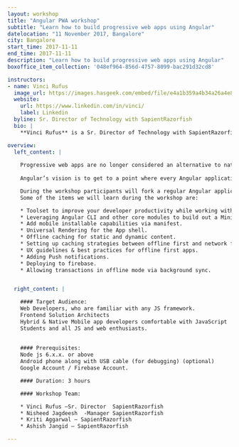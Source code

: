 ```yaml
---
layout: workshop
title: "Angular PWA workshop"
subtitle: "Learn how to build progressive web apps using Angular"
datelocation: "11 November 2017, Bangalore"
city: Bangalore
start_time: 2017-11-11
end_time: 2017-11-11
description: "Learn how to build progressive web apps using Angular"
boxoffice_item_collection: '048ef964-856d-4757-8099-bac291d32cd8'

instructors:
- name: Vinci Rufus
  image_url: https://images.hasgeek.com/embed/file/e4a1b359a4b34a26a4e84693b2b5449d
  website:
    url: https://www.linkedin.com/in/vinci/
    label: Linkedin
  byline: Sr. Director of Technology with SapientRazorfish
  bio: |
    **Vinci Rufus** is a Sr. Director of Technology with SapientRazorfish and a Google Developer Expert. He consults various teams on their frontend architecture stack.

overview:
  left_content: |
  
    Progressive web apps are no longer considered an alternative to native mobile apps, instead they are evolving to becoming the de-facto way of building web apps.
    
    Angular’s vision is to get to a point where every Angular application deployed to production is by default AOT compiled and is a PWA.

    During the workshop participants will fork a regular Angular application and will go about converting it into a PWA.
    Some of the items we will learn during the workshop are:

    * Toolset to improve your developer productivity while working with Angular. 
    * Leveraging Angular CLI and other core modules to build out a Minimum Viable PWA (MVP)
    * Add mobile installable capabilities via manifest.
    * Universal Rendering for the App shell.
    * Offline caching for static and dynamic content.
    * Setting up caching strategies between offline first and network first.
    * UX guidelines & best practices for offline first apps.
    * Adding Push notifications. 
    * Deploying to firebase. 
    * Allowing transactions in offline mode via background sync.


  right_content: |

    #### Target Audience:
    Web Developers, who are familiar with any JS framework.
    Frontend Solution Architects
    Hybrid & Native Mobile app developers comfortable with JavaScript
    Students and all JS and web enthusiasts.
     
     
    #### Prerequisites:
    Node js 6.x.x. or above
    Android phone along with USB cable (for debugging) (optional)
    Google Account / Firebase Account.

    #### Duration: 3 hours

    #### Workshop Team: 

    * Vinci Rufus –Sr. Director  SapientRazorfish
    * Nisheed Jagdeesh  -Manager SapientRazorfish
    * Kriti Aggarwal – SapientRazorfish
    * Ashish Jangid – SapientRazorfish

---
```

